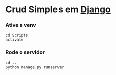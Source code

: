 # Crud Simples em [Django](https://www.djangoproject.com/)
 
### Ative a venv
    
    cd Scripts
    activate

### Rode o servidor
   
    cd ..
    python manage.py runserver
    
